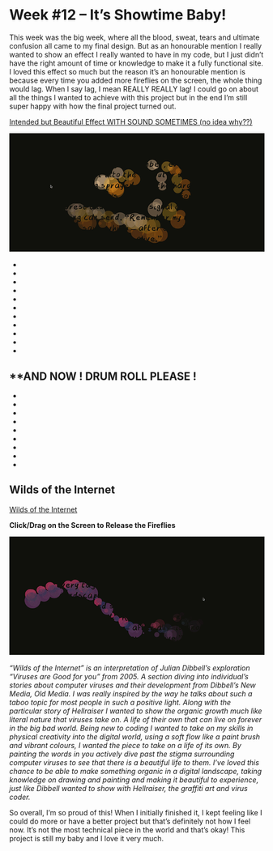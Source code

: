 # Week #12 – It’s Showtime Baby!
This week was the big week, where all the blood, sweat, tears and ultimate confusion all came to my final design. But as an honourable mention I really wanted to show an effect I really wanted to have in my code, but I just didn’t have the right amount of time or knowledge to make it a fully functional site. I loved this effect so much but the reason it’s an honourable mention is because every time you added more fireflies on the screen, the whole thing would lag. When I say lag, I mean REALLY REALLY lag! I could go on about all the things I wanted to achieve with this project but in the end I’m still super happy with how the final project turned out. 

[Intended but Beautiful Effect WITH SOUND SOMETIMES (no idea why??)](https://astlcreations.github.io/codewords-codes-words/p5.js%20Coding%20Files/Week%20012/MainProject_FIREFLIESW12intendedeffect/)

<img src="intended-effect.gif">

-
-
-
-
-
-
-
-
-
-
-
**AND NOW
! DRUM ROLL PLEASE !
-
-
-
-
-
-
-
-
-
-

## Wilds of the Internet ##

[Wilds of the Internet](https://astlcreations.github.io/codewords-codes-words/p5.js%20Coding%20Files/Presentation/MainProject_FIREFLIESW12Presentation/)

**Click/Drag on the Screen to Release the Fireflies**

<img src="Final-presentation.gif">

*“Wilds of the Internet” is an interpretation of Julian Dibbell’s exploration “Viruses are Good for you” from 2005. A section diving into individual’s stories about computer viruses and their development from Dibbell’s New Media, Old Media. I was really inspired by the way he talks about such a taboo topic for most people in such a positive light. Along with the particular story of Hellraiser I wanted to show the organic growth much like literal nature that viruses take on. A life of their own that can live on forever in the big bad world. Being new to coding I wanted to take on my skills in physical creativity into the digital world, using a soft flow like a paint brush and vibrant colours, I wanted the piece to take on a life of its own. By painting the words in you actively dive past the stigma surrounding computer viruses to see that there is a beautiful life to them. I’ve loved this chance to be able to make something organic in a digital landscape, taking knowledge on drawing and painting and making it beautiful to experience, just like Dibbell wanted to show with Hellraiser, the graffiti art and virus coder.*

So overall, I’m so proud of this! When I initially finished it, I kept feeling like I could do more or have a better project but that’s definitely not how I feel now. It’s not the most technical piece in the world and that’s okay! This project is still my baby and I love it very much. 

